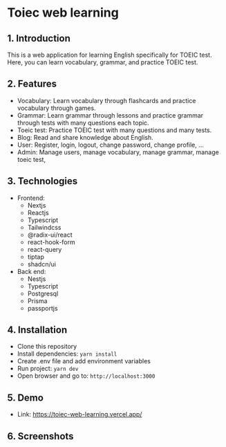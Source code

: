 # Toiec web learning

## 1. Introduction

This is a web application for learning English specifically for TOEIC test. Here, you can learn vocabulary, grammar, and practice TOEIC test.

## 2. Features

-  Vocabulary: Learn vocabulary through flashcards and practice vocabulary through games.
-  Grammar: Learn grammar through lessons and practice grammar through tests with many questions each topic.
-  Toeic test: Practice TOEIC test with many questions and many tests.
-  Blog: Read and share knowledge about English.
-  User: Register, login, logout, change password, change profile, ...
-  Admin: Manage users, manage vocabulary, manage grammar, manage toeic test,


## 3. Technologies

-  Frontend:
   -  Nextjs
   -  Reactjs
   -  Typescript
   -  Tailwindcss
   -  @radix-ui/react
   -  react-hook-form
   -  react-query
   -  tiptap
   -  shadcn/ui
-  Back end:
   -  Nestjs
   -  Typescript
   -  Postgresql
   -  Prisma
   -  passportjs

## 4. Installation

-  Clone this repository
-  Install dependencies: `yarn install`
-  Create .env file and add environment variables
-  Run project: `yarn dev`
-  Open browser and go to: `http://localhost:3000`

## 5. Demo

-  Link: https://toiec-web-learning.vercel.app/

## 6. Screenshots
